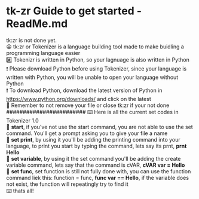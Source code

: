 # tk-zr Guide to get started - ReadMe.md
tk:zr is not done yet.
<br>
😀 tk:zr or Tokenizer is a language building tool made to make buidling a programming language easier
<br>
#️⃣ Tokenizr is written in Python, so your lagnuage is also written in Python
<br>
❗ Please download Python before using Tokenizer, since your language is written with Python, you will be unable to open your language without Python
<br>
❗ To download Python, download the latest version of Python in https://www.python.org/downloads/ and click on the latest
<br>
🔔 Remember to not remove your file or close tk:zr if your not done
########################
⌨️ Here is all the current set codes in Tokenizer 1.0
<br>
🔗 **start**, if you've not use the start command, you are not able to use the set command. You'll get a prompt asking you to give your file a name
<br>
🔗 **set print**, by using it you'll be adding the printing command into your language, to print you start by typing the command, lets say its prnt, **prnt Hello**
<br>
🔗 **set variable**, by using it the set command you'll be adding the create variable command, lets say that the command is cVAR, **cVAR var = Hello**
<br>
🔗 **set func**, set function is still not fully done with, you can use the function command liek this: function = func, **func var == Hello**, if the variable does not exist, the function will repeatingly try to find it
<br>
⌨️ thats all!
